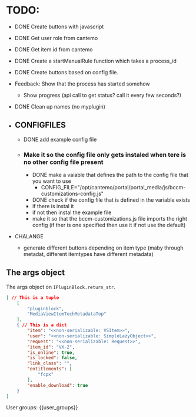 
# TODO:
- DONE Create buttons with javascript 
- DONE Get user role from cantemo
- DONE Get item id from cantemo
- DONE Create a startManualRule function which takes a process_id 
- DONE Create buttons based on config file.

- Feedback: Show that the process has started somehow
  - Show progress (api call to get status? call it every few seconds?)

- DONE Clean up names (no myplugin)


- ## CONFIGFILES
    - DONE add example config file

    - ### Make it so the config file only gets instaled when tere is no other config file present
        - DONE make a vaiable that defines the path to the config file that you want to use
            - CONFIG_FILE="/opt/cantemo/portal/portal_media/js/bccm-customizations-config.js"
        - DONE check if the config file that is defined in the variable exists
        - if there is instal it
        - if not then instal the example file
        - make it so that the bccm-customizations.js file imports the right config (if ther is one specified then use it if not use the default)




- CHALANGE
    - generate different buttons depending on item type (maby through metadat, different itemtypes have different metadata)



## The args object

The args object on `IPluginBlock.return_str`.

```json
[ // This is a tuple
    [
        "pluginblock",
        "MediaViewItemTechMetadataTop"
    ],
    { // This is a dict
        "item": "<<non-serializable: VSItem>>",
        "user": "<<non-serializable: SimpleLazyObject>>",
        "request": "<<non-serializable: Request>>",
        "item_id": "VX-2",
        "is_online": true,
        "is_locked": false,
        "link_class": "",
        "entitlements": [
            "fcpx"
        ],
        "enable_download": true
    }
]
```

User groups: {{user_groups}}
